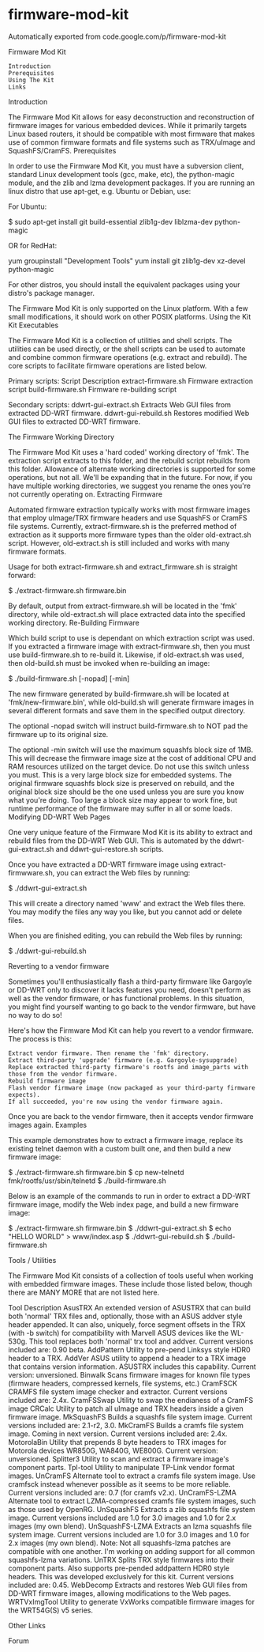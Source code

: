# firmware-mod-kit
Automatically exported from code.google.com/p/firmware-mod-kit

Firmware Mod Kit

    Introduction
    Prerequisites
    Using The Kit
    Links 

Introduction

The Firmware Mod Kit allows for easy deconstruction and reconstruction of firmware images for various embedded devices. While it primarily targets Linux based routers, it should be compatible with most firmware that makes use of common firmware formats and file systems such as TRX/uImage and SquashFS/CramFS.
Prerequisites

In order to use the Firmware Mod Kit, you must have a subversion client, standard Linux development tools (gcc, make, etc), the python-magic module, and the zlib and lzma development packages. If you are running an linux distro that use apt-get, e.g. Ubuntu or Debian, use:

For Ubuntu:

$ sudo apt-get install git build-essential zlib1g-dev liblzma-dev python-magic

OR for RedHat:

yum groupinstall "Development Tools"
yum install git zlib1g-dev xz-devel python-magic

For other distros, you should install the equivalent packages using your distro's package manager.

The Firmware Mod Kit is only supported on the Linux platform. With a few small modifications, it should work on other POSIX platforms.
Using the Kit
Kit Executables

The Firmware Mod Kit is a collection of utilities and shell scripts. The utilities can be used directly, or the shell scripts can be used to automate and combine common firmware operations (e.g. extract and rebuild). The core scripts to facilitate firmware operations are listed below.

Primary scripts:
Script 	Description
extract-firmware.sh 	Firmware extraction script
build-firmware.sh 	Firmware re-building script

Secondary scripts:
ddwrt-gui-extract.sh 	Extracts Web GUI files from extracted DD-WRT firmware.
ddwrt-gui-rebuild.sh 	Restores modified Web GUI files to extracted DD-WRT firmware.

The Firmware Working Directory

The Firmware Mod Kit uses a 'hard coded' working directory of 'fmk'. The extraction script extracts to this folder, and the rebuild script rebuilds from this folder. Allowance of alternate working directories is supported for some operations, but not all. We'll be expanding that in the future. For now, if you have multiple working directories, we suggest you rename the ones you're not currently operating on.
Extracting Firmware

Automated firmware extraction typically works with most firmware images that employ uImage/TRX firmware headers and use SquashFS or CramFS file systems. Currently, extract-firmware.sh is the preferred method of extraction as it supports more firmware types than the older old-extract.sh script. However, old-extract.sh is still included and works with many firmware formats.

Usage for both extract-firmware.sh and extract_firmware.sh is straight forward:

  $ ./extract-firmware.sh firmware.bin

By default, output from extract-firmware.sh will be located in the 'fmk' directory, while old-extract.sh will place extracted data into the specified working directory.
Re-Building Firmware

Which build script to use is dependant on which extraction script was used. If you extracted a firmware image with extract-firmware.sh, then you must use build-firmware.sh to re-build it. Likewise, if old-extract.sh was used, then old-build.sh must be invoked when re-building an image:

  $ ./build-firmware.sh [-nopad] [-min]

The new firmware generated by build-firmware.sh will be located at 'fmk/new-firmware.bin', while old-build.sh will generate firmware images in several different formats and save them in the specified output directory.

The optional -nopad switch will instruct build-firmware.sh to NOT pad the firmware up to its original size.

The optional -min switch will use the maximum squashfs block size of 1MB. This will decrease the firmware image size at the cost of additional CPU and RAM resources utilized on the target device. Do not use this switch unless you must. This is a very large block size for embedded systems. The original firmware squashfs block size is preserved on rebuild, and the original block size should be the one used unless you are sure you know what you're doing. Too large a block size may appear to work fine, but runtime performance of the firmware may suffer in all or some loads.
Modifying DD-WRT Web Pages

One very unique feature of the Firmware Mod Kit is its ability to extract and rebuild files from the DD-WRT Web GUI. This is automated by the ddwrt-gui-extract.sh and ddwrt-gui-restore.sh scripts.

Once you have extracted a DD-WRT firmware image using extract-firmwware.sh, you can extract the Web files by running:

  $ ./ddwrt-gui-extract.sh

This will create a directory named 'www' and extract the Web files there. You may modify the files any way you like, but you cannot add or delete files.

When you are finished editing, you can rebuild the Web files by running:

  $ ./ddwrt-gui-rebuild.sh

Reverting to a vendor firmware

Sometimes you'll enthusiastically flash a third-party firmware like Gargoyle or DD-WRT only to discover it lacks features you need, doesn't perform as well as the vendor firmware, or has functional problems. In this situation, you might find yourself wanting to go back to the vendor firmware, but have no way to do so!

Here's how the Firmware Mod Kit can help you revert to a vendor firmware. The process is this:

    Extract vendor firmware. Then rename the 'fmk' directory.
    Extract third-party 'upgrade' firmware (e.g. Gargoyle-sysupgrade)
    Replace extracted third-party firmware's rootfs and image_parts with those from the vendor firmware.
    Rebuild firmware image
    Flash vendor firmware image (now packaged as your third-party firmware expects).
    If all succeeded, you're now using the vendor firmware again. 

Once you are back to the vendor firmware, then it accepts vendor firmware images again.
Examples

This example demonstrates how to extract a firmware image, replace its existing telnet daemon with a custom built one, and then build a new firmware image:

  $ ./extract-firmware.sh firmware.bin
  $ cp new-telnetd fmk/rootfs/usr/sbin/telnetd
  $ ./build-firmware.sh

Below is an example of the commands to run in order to extract a DD-WRT firmware image, modify the Web index page, and build a new firmware image:

  $ ./extract-firmware.sh firmware.bin
  $ ./ddwrt-gui-extract.sh
  $ echo "HELLO WORLD" > www/index.asp
  $ ./ddwrt-gui-rebuild.sh
  $ ./build-firmware.sh

Tools / Utilities

The Firmware Mod Kit consists of a collection of tools useful when working with embedded firmware images. These include those listed below, though there are MANY MORE that are not listed here.

Tool 	Description
AsusTRX 	An extended version of ASUSTRX that can build both 'normal' TRX files and, optionally, those with an ASUS addver style header appended. It can also, uniquely, force segment offsets in the TRX (with -b switch) for compatibility with Marvell ASUS devices like the WL-530g. This tool replaces both 'normal' trx tool and addver. Current versions included are: 0.90 beta.
AddPattern 	Utility to pre-pend Linksys style HDR0 header to a TRX.
AddVer 	ASUS utility to append a header to a TRX image that contains version information. ASUSTRX includes this capability. Current version: unversioned.
Binwalk 	Scans firmware images for known file types (firmware headers, compressed kernels, file systems, etc.)
CramFSCK 	CRAMFS file system image checker and extractor. Current versions included are: 2.4x.
CramFSSwap 	Utility to swap the endianess of a CramFS image
CRCalc 	Utility to patch all uImage and TRX headers inside a given firmware image.
MkSquashFS 	Builds a squashfs file system image. Current versions included are: 2.1-r2, 3.0.
MkCramFS 	Builds a cramfs file system image. Coming in next version. Current versions included are: 2.4x.
MotorolaBin 	Utility that prepends 8 byte headers to TRX images for Motorola devices WR850G, WA840G, WE800G. Current version: unversioned.
Splitter3 	Utility to scan and extract a firmware image's component parts.
Tpl-tool 	Utility to manipulate TP-Link vendor format images.
UnCramFS 	Alternate tool to extract a cramfs file system image. Use cramfsck instead whenever possible as it seems to be more reliable. Current versions included are: 0.7 (for cramfs v2.x).
UnCramFS-LZMA 	Alternate tool to extract LZMA-compressed cramfs file system images, such as those used by OpenRG.
UnSquashFS 	Extracts a zlib squashfs file system image. Current versions included are 1.0 for 3.0 images and 1.0 for 2.x images (my own blend).
UnSquashFS-LZMA 	Extracts an lzma squashfs file system image. Current versions included are 1.0 for 3.0 images and 1.0 for 2.x images (my own blend). Note: Not all squashfs-lzma patches are compatible with one another. I'm working on adding support for all common squashfs-lzma variations.
UnTRX 	Splits TRX style firmwares into their component parts. Also supports pre-pended addpattern HDR0 style headers. This was developed exclusively for this kit. Current versions included are: 0.45.
WebDecomp 	Extracts and restores Web GUI files from DD-WRT firmware images, allowing modifications to the Web pages.
WRTVxImgTool 	Utility to generate VxWorks compatible firmware images for the WRT54G(S) v5 series.

Other Links

Forum 
